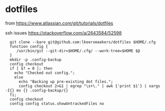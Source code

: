 # dotfiles

from https://www.atlassian.com/git/tutorials/dotfiles

ssh issues https://stackoverflow.com/a/2643584/52598


      git clone --bare git@github.com:lkeersmaekers/dotfiles $HOME/.cfg
      function config {
         /usr/bin/git --git-dir=$HOME/.cfg/ --work-tree=$HOME $@
      }
      mkdir -p .config-backup
      config checkout
      if [ $? = 0 ]; then
        echo "Checked out config.";
        else
          echo "Backing up pre-existing dot files.";
          config checkout 2>&1 | egrep "\s+\." | awk {'print $1'} | xargs -I{} mv {} .config-backup/{}
      fi;
      config checkout
      config config status.showUntrackedFiles no
